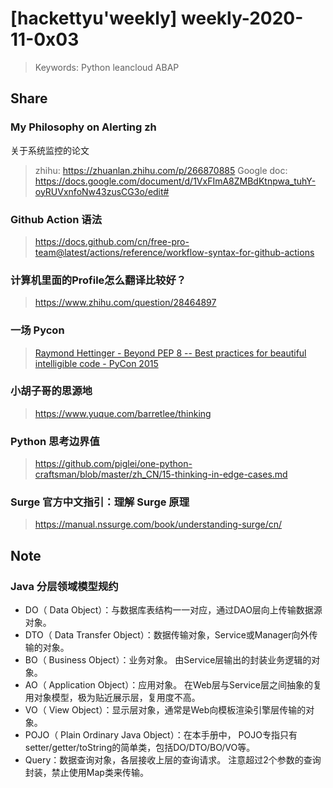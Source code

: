 # [hackettyu'weekly] weekly-2020-11-0x03

> Keywords: Python leancloud ABAP

## Share

### My Philosophy on Alerting zh

关于系统监控的论文
> zhihu: https://zhuanlan.zhihu.com/p/266870885
> Google doc: https://docs.google.com/document/d/1VxFImA8ZMBdKtnpwa_tuhY-oyRUVxnfoNw43zusCG3o/edit#


### Github Action 语法

> https://docs.github.com/cn/free-pro-team@latest/actions/reference/workflow-syntax-for-github-actions


### 计算机里面的Profile怎么翻译比较好？

> https://www.zhihu.com/question/28464897


### 一场 Pycon

> [Raymond Hettinger - Beyond PEP 8 -- Best practices for beautiful intelligible code - PyCon 2015](https://www.youtube.com/watch?v=wf-BqAjZb8M&ab_channel=PyCon2015)


### 小胡子哥的思源地

> https://www.yuque.com/barretlee/thinking

### Python 思考边界值

> https://github.com/piglei/one-python-craftsman/blob/master/zh_CN/15-thinking-in-edge-cases.md


### Surge 官方中文指引：理解 Surge 原理

> https://manual.nssurge.com/book/understanding-surge/cn/

## Note

### Java 分层领域模型规约

- DO（ Data Object）：与数据库表结构一一对应，通过DAO层向上传输数据源对象。
- DTO（ Data Transfer Object）：数据传输对象，Service或Manager向外传输的对象。
- BO（ Business Object）：业务对象。 由Service层输出的封装业务逻辑的对象。
- AO（ Application Object）：应用对象。 在Web层与Service层之间抽象的复用对象模型，极为贴近展示层，复用度不高。
- VO（ View Object）：显示层对象，通常是Web向模板渲染引擎层传输的对象。
- POJO（ Plain Ordinary Java Object）：在本手册中， POJO专指只有setter/getter/toString的简单类，包括DO/DTO/BO/VO等。
- Query：数据查询对象，各层接收上层的查询请求。 注意超过2个参数的查询封装，禁止使用Map类来传输。
